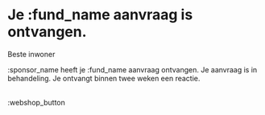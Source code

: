 # Je :fund_name aanvraag is ontvangen.

Beste inwoner
&nbsp;

:sponsor_name heeft je :fund_name aanvraag ontvangen. 
Je aanvraag is in behandeling. Je ontvangt binnen twee weken een reactie.
&nbsp;  
&nbsp;

:webshop_button